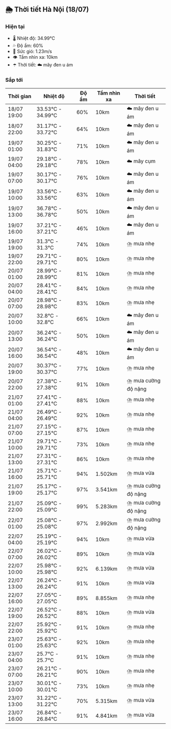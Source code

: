 ## 🌦️ Thời tiết Hà Nội (18/07)

### Hiện tại

- 🌡️ Nhiệt độ: 34.99℃
- 💦 Độ ẩm: 60%
- 💨 Sức gió: 1.23m/s
- 👁️ Tầm nhìn xa: 10km
- ☂️ Thời tiết: ☁️ mây đen u ám

### Sắp tới

| Thời gian | Nhiệt độ | Độ ẩm | Tầm nhìn xa | Thời tiết |
| --- | --- | --- | --- | --- |
| 18/07 19:00 | 33.53℃ - 34.99℃ | 60% | 10km | ☁️ mây đen u ám |
| 18/07 22:00 | 31.17℃ - 33.72℃ | 64% | 10km | ☁️ mây đen u ám |
| 19/07 01:00 | 30.25℃ - 31.83℃ | 71% | 10km | ☁️ mây đen u ám |
| 19/07 04:00 | 29.18℃ - 29.18℃ | 78% | 10km | ☁️ mây cụm |
| 19/07 07:00 | 30.17℃ - 30.17℃ | 76% | 10km | ☁️ mây đen u ám |
| 19/07 10:00 | 33.56℃ - 33.56℃ | 63% | 10km | ☁️ mây đen u ám |
| 19/07 13:00 | 36.78℃ - 36.78℃ | 50% | 10km | ☁️ mây đen u ám |
| 19/07 16:00 | 37.21℃ - 37.21℃ | 46% | 10km | ☁️ mây đen u ám |
| 19/07 19:00 | 31.3℃ - 31.3℃ | 74% | 10km | ⛈️ mưa nhẹ |
| 19/07 22:00 | 29.71℃ - 29.71℃ | 80% | 10km | ⛈️ mưa nhẹ |
| 20/07 01:00 | 28.99℃ - 28.99℃ | 81% | 10km | ⛈️ mưa nhẹ |
| 20/07 04:00 | 28.41℃ - 28.41℃ | 84% | 10km | ⛈️ mưa nhẹ |
| 20/07 07:00 | 28.98℃ - 28.98℃ | 83% | 10km | ⛈️ mưa nhẹ |
| 20/07 10:00 | 32.8℃ - 32.8℃ | 66% | 10km | ☁️ mây đen u ám |
| 20/07 13:00 | 36.24℃ - 36.24℃ | 50% | 10km | ☁️ mây đen u ám |
| 20/07 16:00 | 36.54℃ - 36.54℃ | 48% | 10km | ☁️ mây đen u ám |
| 20/07 19:00 | 30.37℃ - 30.37℃ | 77% | 10km | ⛈️ mưa nhẹ |
| 20/07 22:00 | 27.38℃ - 27.38℃ | 91% | 10km | ⛈️ mưa cường độ nặng |
| 21/07 01:00 | 27.41℃ - 27.41℃ | 88% | 10km | ⛈️ mưa nhẹ |
| 21/07 04:00 | 26.49℃ - 26.49℃ | 92% | 10km | ⛈️ mưa nhẹ |
| 21/07 07:00 | 27.15℃ - 27.15℃ | 87% | 10km | ⛈️ mưa nhẹ |
| 21/07 10:00 | 29.71℃ - 29.71℃ | 73% | 10km | ⛈️ mưa nhẹ |
| 21/07 13:00 | 27.31℃ - 27.31℃ | 86% | 10km | ⛈️ mưa nhẹ |
| 21/07 16:00 | 25.71℃ - 25.71℃ | 94% | 1.502km | ⛈️ mưa vừa |
| 21/07 19:00 | 25.17℃ - 25.17℃ | 97% | 3.541km | ⛈️ mưa cường độ nặng |
| 21/07 22:00 | 25.09℃ - 25.09℃ | 99% | 5.283km | ⛈️ mưa cường độ nặng |
| 22/07 01:00 | 25.08℃ - 25.08℃ | 97% | 2.992km | ⛈️ mưa cường độ nặng |
| 22/07 04:00 | 25.19℃ - 25.19℃ | 94% | 10km | ⛈️ mưa vừa |
| 22/07 07:00 | 26.02℃ - 26.02℃ | 89% | 10km | ⛈️ mưa vừa |
| 22/07 10:00 | 25.98℃ - 25.98℃ | 92% | 6.139km | ⛈️ mưa vừa |
| 22/07 13:00 | 26.24℃ - 26.24℃ | 91% | 10km | ⛈️ mưa vừa |
| 22/07 16:00 | 27.05℃ - 27.05℃ | 89% | 8.855km | ⛈️ mưa nhẹ |
| 22/07 19:00 | 26.52℃ - 26.52℃ | 88% | 10km | ⛈️ mưa vừa |
| 22/07 22:00 | 25.92℃ - 25.92℃ | 91% | 10km | ⛈️ mưa nhẹ |
| 23/07 01:00 | 25.63℃ - 25.63℃ | 92% | 10km | ⛈️ mưa nhẹ |
| 23/07 04:00 | 25.7℃ - 25.7℃ | 91% | 10km | ⛈️ mưa nhẹ |
| 23/07 07:00 | 26.21℃ - 26.21℃ | 90% | 10km | ⛈️ mưa nhẹ |
| 23/07 10:00 | 30.01℃ - 30.01℃ | 73% | 10km | ⛈️ mưa nhẹ |
| 23/07 13:00 | 31.22℃ - 31.22℃ | 70% | 5.315km | ⛈️ mưa vừa |
| 23/07 16:00 | 26.84℃ - 26.84℃ | 91% | 4.841km | ⛈️ mưa vừa |
